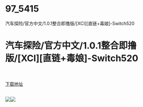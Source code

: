 # 97_5415
汽车探险/官方中文/1.0.1整合即撸版/[XCI][直链+毒娘]-Switch520
# 汽车探险/官方中文/1.0.1整合即撸版/[XCI][直链+毒娘]-Switch520
 <br/></br>
[下载地址](https://www.switch520.cc/article/5415 "下载地址")
<br/></br>

<p><span><strong><img src="https://ae01.alicdn.com/kf/Uec8af508ffbc4c80a6c486c94ebb3c59C.jpg"><img src="https://ae01.alicdn.com/kf/Ua292b3095d62463f8e5b252601434f6fJ.jpg"></strong></span></p>

